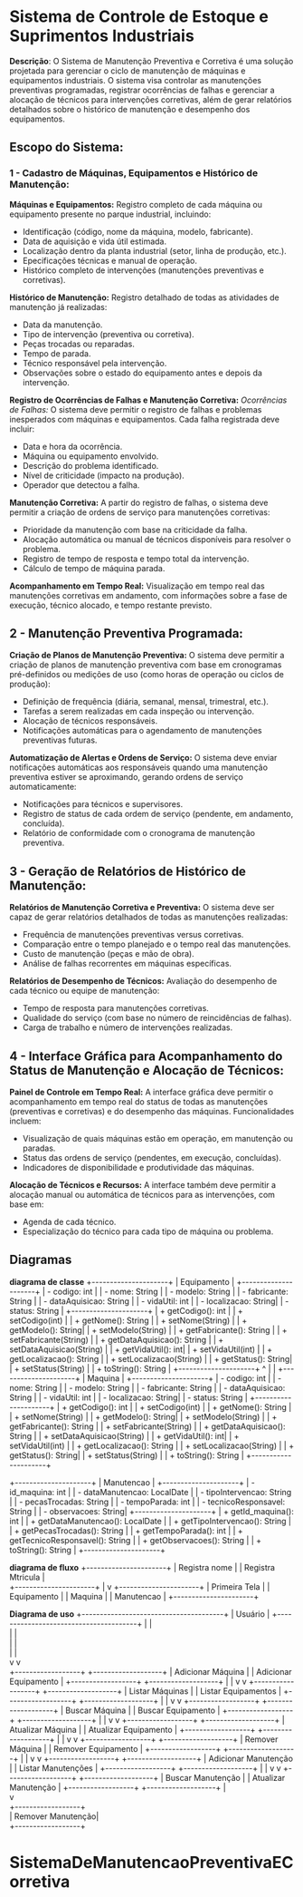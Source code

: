 # Sistema de Controle de Estoque e Suprimentos Industriais 

**Descrição**:
O Sistema de Manutenção Preventiva e Corretiva é uma solução projetada para gerenciar o ciclo de manutenção de máquinas e equipamentos industriais. O sistema visa controlar as manutenções preventivas programadas, registrar ocorrências de falhas e gerenciar a alocação de técnicos para intervenções corretivas, além de gerar relatórios detalhados sobre o histórico de manutenção e desempenho dos equipamentos.

## Escopo do Sistema:

### 1 - Cadastro de Máquinas, Equipamentos e Histórico de Manutenção:
**Máquinas e Equipamentos:** Registro completo de cada máquina ou equipamento presente no parque industrial, incluindo:
- Identificação (código, nome da máquina, modelo, fabricante).
- Data de aquisição e vida útil estimada.
- Localização dentro da planta industrial (setor, linha de produção, etc.).
- Epecificações técnicas e manual de operação.
- Histórico completo de intervenções (manutenções preventivas e corretivas).

**Histórico de Manutenção:** Registro detalhado de todas as atividades de manutenção já realizadas:
- Data da manutenção.
- Tipo de intervenção (preventiva ou corretiva).
- Peças trocadas ou reparadas.
- Tempo de parada.
- Técnico responsável pela intervenção.
- Observações sobre o estado do equipamento antes e depois da intervenção.

**Registro de Ocorrências de Falhas e Manutenção Corretiva:**
*Ocorrências de Falhas:* O sistema deve permitir o registro de falhas e problemas inesperados com máquinas e equipamentos. Cada falha registrada deve incluir:
- Data e hora da ocorrência.
- Máquina ou equipamento envolvido.
- Descrição do problema identificado.
- Nível de criticidade (impacto na produção).
- Operador que detectou a falha.

**Manutenção Corretiva:** A partir do registro de falhas, o sistema deve permitir a criação de ordens de serviço para manutenções corretivas:
- Prioridade da manutenção com base na criticidade da falha.
- Alocação automática ou manual de técnicos disponíveis para resolver o problema.
- Registro de tempo de resposta e tempo total da intervenção.
- Cálculo de tempo de máquina parada.

**Acompanhamento em Tempo Real:** Visualização em tempo real das manutenções corretivas em andamento, com informações sobre a fase de execução, técnico alocado, e tempo restante previsto.

## 2 - Manutenção Preventiva Programada:
**Criação de Planos de Manutenção Preventiva:** O sistema deve permitir a criação de planos de manutenção preventiva com base em cronogramas pré-definidos ou medições de uso (como horas de operação ou ciclos de produção):
- Definição de frequência (diária, semanal, mensal, trimestral, etc.).
- Tarefas a serem realizadas em cada inspeção ou intervenção.
- Alocação de técnicos responsáveis.
- Notificações automáticas para o agendamento de manutenções preventivas futuras.

**Automatização de Alertas e Ordens de Serviço:** O sistema deve enviar notificações automáticas aos responsáveis quando uma manutenção preventiva estiver se aproximando, gerando ordens de serviço automaticamente:
- Notificações para técnicos e supervisores.
- Registro de status de cada ordem de serviço (pendente, em andamento, concluída).
- Relatório de conformidade com o cronograma de manutenção preventiva.

## 3 - Geração de Relatórios de Histórico de Manutenção:
**Relatórios de Manutenção Corretiva e Preventiva:** O sistema deve ser capaz de gerar relatórios detalhados de todas as manutenções realizadas:
- Frequência de manutenções preventivas versus corretivas.
- Comparação entre o tempo planejado e o tempo real das manutenções.
- Custo de manutenção (peças e mão de obra).
- Análise de falhas recorrentes em máquinas específicas.

**Relatórios de Desempenho de Técnicos:** Avaliação do desempenho de cada técnico ou equipe de manutenção:
- Tempo de resposta para manutenções corretivas.
- Qualidade do serviço (com base no número de reincidências de falhas).
- Carga de trabalho e número de intervenções realizadas.

## 4 - Interface Gráfica para Acompanhamento do Status de Manutenção e Alocação de Técnicos:
**Painel de Controle em Tempo Real:** A interface gráfica deve permitir o acompanhamento em tempo real do status de todas as manutenções (preventivas e corretivas) e do desempenho das máquinas. Funcionalidades incluem:
- Visualização de quais máquinas estão em operação, em manutenção ou paradas.
- Status das ordens de serviço (pendentes, em execução, concluídas).
- Indicadores de disponibilidade e produtividade das máquinas.

**Alocação de Técnicos e Recursos:** A interface também deve permitir a alocação manual ou automática de técnicos para as intervenções, com base em:
- Agenda de cada técnico.
- Especialização do técnico para cada tipo de máquina ou problema.


## Diagramas
**diagrama de classe**
+---------------------+
|      Equipamento    |
+---------------------+
| - codigo: int       |
| - nome: String      |
| - modelo: String    |
| - fabricante: String |
| - dataAquisicao: String |
| - vidaUtil: int     |
| - localizacao: String|
| - status: String    |
+---------------------+
| + getCodigo(): int  |
| + setCodigo(int)    |
| + getNome(): String |
| + setNome(String)   |
| + getModelo(): String|
| + setModelo(String) |
| + getFabricante(): String |
| + setFabricante(String) |
| + getDataAquisicao(): String |
| + setDataAquisicao(String) |
| + getVidaUtil(): int|
| + setVidaUtil(int)  |
| + getLocalizacao(): String |
| + setLocalizacao(String) |
| + getStatus(): String|
| + setStatus(String)  |
| + toString(): String |
+---------------------+
           ^
           |
           |
+---------------------+
|      Maquina        |
+---------------------+
| - codigo: int       |
| - nome: String      |
| - modelo: String    |
| - fabricante: String |
| - dataAquisicao: String |
| - vidaUtil: int     |
| - localizacao: String|
| - status: String    |
+---------------------+
| + getCodigo(): int  |
| + setCodigo(int)    |
| + getNome(): String |
| + setNome(String)   |
| + getModelo(): String|
| + setModelo(String) |
| + getFabricante(): String |
| + setFabricante(String) |
| + getDataAquisicao(): String |
| + setDataAquisicao(String) |
| + getVidaUtil(): int|
| + setVidaUtil(int)  |
| + getLocalizacao(): String |
| + setLocalizacao(String) |
| + getStatus(): String|
| + setStatus(String)  |
| + toString(): String |
+---------------------+

+---------------------+
|      Manutencao     |
+---------------------+
| - id_maquina: int   |
| - dataManutencao: LocalDate |
| - tipoIntervencao: String |
| - pecasTrocadas: String |
| - tempoParada: int  |
| - tecnicoResponsavel: String |
| - observacoes: String|
+---------------------+
| + getId_maquina(): int |
| + getDataManutencao(): LocalDate |
| + getTipoIntervencao(): String |
| + getPecasTrocadas(): String |
| + getTempoParada(): int |
| + getTecnicoResponsavel(): String |
| + getObservacoes(): String |
| + toString(): String |
+---------------------+

**diagrama de fluxo**
+----------------------+
|  Registra  nome      |
|  Registra Mtricula   |   
+----------------------+
          |
          v
+----------------------+
|  Primeira Tela      |
|   Equipamento       |
|   Maquina           |
|   Manutencao        |
+----------------------+


**Diagrama de uso**
+---------------------------------------+
|               Usuário                 |
+---------------------------------------+
        |                   |                   
        |                   |                   
        |                   |                   
        |                   |                   
        v                   v                   
+------------------+    +-------------------+
| Adicionar Máquina |    | Adicionar Equipamento |
+------------------+    +-------------------+
        |                   |
        v                   v
+------------------+    +-------------------+
| Listar Máquinas  |    | Listar Equipamentos |
+------------------+    +-------------------+
        |                   |
        v                   v
+------------------+    +-------------------+
| Buscar Máquina    |    | Buscar Equipamento  |
+------------------+    +-------------------+
        |                   |
        v                   v
+------------------+    +-------------------+
| Atualizar Máquina |    | Atualizar Equipamento |
+------------------+    +-------------------+
        |                   |
        v                   v
+------------------+    +-------------------+
| Remover Máquina   |    | Remover Equipamento  |
+------------------+    +-------------------+
        |                   |
        v                   v
+------------------+    +-------------------+
| Adicionar Manutenção |    | Listar Manutenções |
+------------------+    +-------------------+
        |                   |
        v                   v
+------------------+    +-------------------+
| Buscar Manutenção |    | Atualizar Manutenção |
+------------------+    +-------------------+
        |                   
        v                  
+------------------+  
| Remover Manutenção|    
+------------------+    

# SistemaDeManutencaoPreventivaECorretiva
